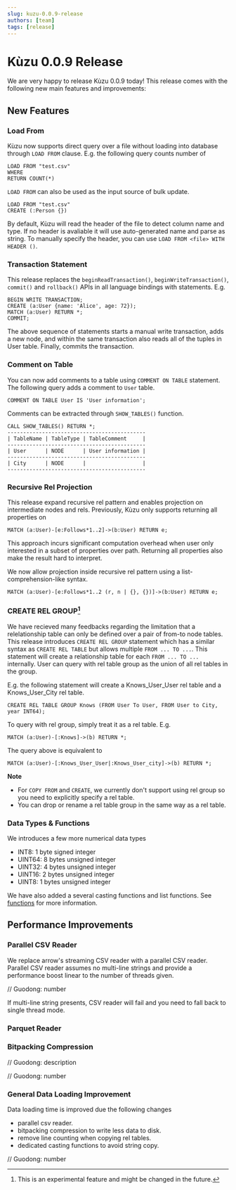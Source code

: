 ```yaml
---
slug: kuzu-0.0.9-release
authors: [team]
tags: [release]
---
```


# Kùzu 0.0.9 Release

We are very happy to release Kùzu 0.0.9 today! This release comes with the following new main features and improvements: 

## New Features

### Load From
Kùzu now supports direct query over a file without loading into database through `LOAD FROM` clause. E.g. the following query counts number of
```
LOAD FROM "test.csv"
WHERE 
RETURN COUNT(*)
```
`LOAD FROM` can also be used as the input source of bulk update.
```
LOAD FROM "test.csv"
CREATE (:Person {})
```

By default, Kùzu will read the header of the file to detect column name and type. If no header is avaliable it will use auto-generated name and parse as string. To manually specify the header, you can use `LOAD FROM <file> WITH HEADER ()`.

### Transaction Statement
This release replaces the `beginReadTransaction()`, `beginWriteTransaction()`, `commit()` and `rollback()` APIs in all language bindings with statements. E.g.
```
BEGIN WRITE TRANSACTION;
CREATE (a:User {name: 'Alice', age: 72});
MATCH (a:User) RETURN *;
COMMIT;
``` 
The above sequence of statements starts a manual write transaction, adds a new node, and within the same transaction also reads all of the tuples in User table. Finally, commits the transaction.

### Comment on Table
You can now add comments to a table using `COMMENT ON TABLE` statement. The following query adds a comment to `User` table.
```
COMMENT ON TABLE User IS 'User information';
```
Comments can be extracted through `SHOW_TABLES()` function.
```
CALL SHOW_TABLES() RETURN *;
--------------------------------------------
| TableName | TableType | TableComment     |
--------------------------------------------
| User      | NODE      | User information |
--------------------------------------------
| City      | NODE      |                  |
--------------------------------------------
```

### Recursive Rel Projection
This release expand recursive rel pattern and enables projection on intermediate nodes and rels. Previously, Kùzu only supports returning all properties on
```
MATCH (a:User)-[e:Follows*1..2]->(b:User) RETURN e;
```
This approach incurs significant computation overhead when user only interested in a subset of properties over path. Returning all properties also make the result hard to interpret.

We now allow projection inside recursive rel pattern using a list-comprehension-like syntax.
```
MATCH (a:User)-[e:Follows*1..2 (r, n | {}, {})]->(b:User) RETURN e;
```

### CREATE REL GROUP[^1]

We have recieved many feedbacks regarding the limitation that a relelationship table can only be defined over a pair of from-to node tables. This release introduces `CREATE REL GROUP` statement which has a similar syntax as `CREATE REL TABLE` but allows multiple `FROM ... TO ...`. This statement will create a relationship table for each `FROM ... TO ...` internally. User can query with rel table group as the union of all rel tables in the group.

E.g. the following statement will create a Knows_User_User rel table and a Knows_User_City rel table.
```
CREATE REL TABLE GROUP Knows (FROM User To User, FROM User to City, year INT64);
```
To query with rel group, simply treat it as a rel table. E.g.
```
MATCH (a:User)-[:Knows]->(b) RETURN *;
```
The query above is equivalent to
```
MATCH (a:User)-[:Knows_User_User|:Knows_User_city]->(b) RETURN *;
```
**Note**
- For `COPY FROM` and `CREATE`, we currently don't support using rel group so you need to explicitly specify a rel table.
- You can drop or rename a rel table group in the same way as a rel table.

### Data Types & Functions
We introduces a few more numerical data types
- INT8: 1 byte signed integer
- UINT64: 8 bytes unsigned integer
- UINT32: 4 bytes unsigned integer
- UINT16: 2 bytes unsigned integer
- UINT8: 1 bytes unsigned integer

We have also added a several casting functions and list functions. See [functions](../docs/cypher/expressions/) for more information.

## Performance Improvements

### Parallel CSV Reader
We replace arrow's streaming CSV reader with a parallel CSV reader. Parallel CSV reader assumes no multi-line strings and provide a performance boost linear to the number of threads given.

// Guodong: number

If multi-line string presents, CSV reader will fail and you need to fall back to single thread mode.

### Parquet Reader

### Bitpacking Compression

// Guodong: description

// Guodong: number

### General Data Loading Improvement
Data loading time is improved due the following changes
- parallel csv reader.
- bitpacking compression to write less data to disk.
- remove line counting when copying rel tables.
- dedicated casting functions to avoid string copy.

// Guodong: number

[^1]: This is an experimental feature and might be changed in the future.
